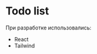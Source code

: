 <h1>Todo list</h1>

При разработке использовались:
<ul>
  <li>
    React
  </li>
    <li>
    Tailwind
  </li>
</ul> 
